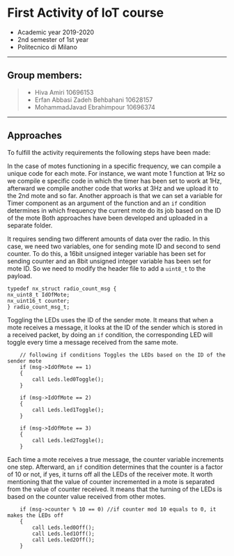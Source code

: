 
First Activity of IoT course
=
- Academic year 2019-2020
- 2nd semester of 1st year
- Politecnico di Milano

________________________
 Group members:
 -
> - Hiva Amiri                       10696153
> - Erfan Abbasi Zadeh Behbahani     10628157
> - MohammadJavad Ebrahimpour        10696374
________________________

Approaches
-
 To fulfill the activity requirements the following steps have been made:

In the case of motes functioning in a specific frequency, we can compile a unique code for each mote. For instance, we want mote 1 function at 1Hz so we compile e specific code in which the timer has been set to work at 1Hz, afterward we compile another code that works at 3Hz and we upload it to the 2nd mote and so far.
Another approach is that we can set a variable for Timer component as an argument of the function and an `if` condition determines in which frequency the current mote do its job based on the ID of the mote
Both approaches have been developed and uploaded in a separate folder. 

It requires sending two different amounts of data over the radio. In this case, we need two variables, one for sending mote ID and second to send counter. To do this, a 16bit unsigned integer variable has been set for sending counter and an 8bit unsigned integer variable has been set for mote ID. So we need to modify the header file to add a `uint8_t` to the payload.
 
    typedef nx_struct radio_count_msg {
    nx_uint8_t IdOfMote;
    nx_uint16_t counter;
    } radio_count_msg_t;


Toggling the LEDs uses the ID of the sender mote. It means that when a mote receives a message, it looks at the ID of the sender which is stored in a received packet, by doing an `if` condition, the corresponding LED will toggle every time a message received from the same mote.

        // following if conditions Toggles the LEDs based on the ID of the sender mote
        if (msg->IdOfMote == 1) 
        {
            call Leds.led0Toggle();
        }

        if (msg->IdOfMote == 2) 
        {
            call Leds.led1Toggle();
        }

        if (msg->IdOfMote == 3) 
        {
            call Leds.led2Toggle();
        }



Each time a mote receives a true message, the counter variable increments one step. Afterward, an `if` condition determines that the counter is a factor of 10 or not, if yes, it turns off all the LEDs of the receiver mote.
It worth mentioning that the value of counter incremented in a mote is separated from the value of counter received. It means that the turning of the LEDs is based on the counter value received from other motes. 

        if (msg->counter % 10 == 0)	//if counter mod 10 equals to 0, it makes the LEDs off
        {
            call Leds.led0Off();
            call Leds.led1Off();
            call Leds.led2Off();
        }

